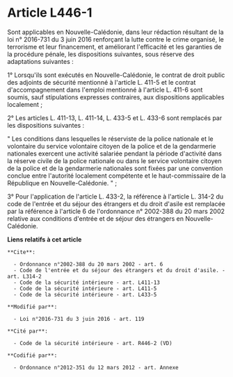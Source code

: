 # Article L446-1

Sont applicables en Nouvelle-Calédonie, dans leur rédaction résultant de la loi n° 2016-731 du 3 juin 2016 renforçant la
lutte contre le crime organisé, le terrorisme et leur financement, et améliorant l'efficacité et les garanties de la
procédure pénale, les dispositions suivantes, sous réserve des adaptations suivantes :

1° Lorsqu'ils sont exécutés en Nouvelle-Calédonie, le contrat de droit public des adjoints de sécurité mentionné à l'article
L. 411-5 et le contrat d'accompagnement dans l'emploi mentionné à l'article L. 411-6 sont soumis, sauf stipulations expresses
contraires, aux dispositions applicables localement  ; 

2° Les articles L. 411-13, L. 411-14, L. 433-5 et L. 433-6 sont remplacés par les dispositions suivantes : 

" Les conditions dans lesquelles le réserviste de la police nationale et le volontaire du service volontaire citoyen de la
police et de la gendarmerie nationales exercent une activité salariée pendant la période d'activité dans la réserve civile de
la police nationale ou dans le service volontaire citoyen de la police et de la gendarmerie nationales sont fixées par une
convention conclue entre l'autorité localement compétente et le haut-commissaire de la République en Nouvelle-Calédonie. " ; 

3° Pour l'application de l'article L. 433-2, la référence à l'article L. 314-2 du code de l'entrée et du séjour des étrangers
et du droit d'asile est remplacée par la référence à l'article 6 de l'ordonnance n° 2002-388 du 20 mars 2002 relative aux
conditions d'entrée et de séjour des étrangers en Nouvelle-Calédonie.

**Liens relatifs à cet article**

	**Cite**:

	  - Ordonnance n°2002-388 du 20 mars 2002 - art. 6
	  - Code de l'entrée et du séjour des étrangers et du droit d'asile. - art. L314-2
	  - Code de la sécurité intérieure - art. L411-13
	  - Code de la sécurité intérieure - art. L411-5
	  - Code de la sécurité intérieure - art. L433-5

	**Modifié par**:

	  - Loi n°2016-731 du 3 juin 2016 - art. 119

	**Cité par**:

	  - Code de la sécurité intérieure - art. R446-2 (VD)

	**Codifié par**:

	  - Ordonnance n°2012-351 du 12 mars 2012 - art. Annexe
